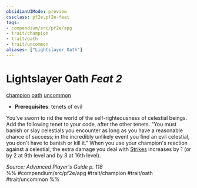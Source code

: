 ```yaml
---
obsidianUIMode: preview
cssclass: pf2e,pf2e-feat
tags:
- compendium/src/pf2e/apg
- trait/champion
- trait/oath
- trait/uncommon
aliases: ["Lightslayer Oath"]
---
```

# Lightslayer Oath  *Feat 2*  
[champion](/rules/traits/champion.md)  [oath](/rules/traits/oath.md)  [uncommon](/rules/traits/uncommon.md)  

- **Prerequisites**: tenets of evil

You've sworn to rid the world of the self-righteousness of celestial beings. Add the following tenet to your code, after the other tenets. "You must banish or slay celestials you encounter as long as you have a reasonable chance of success; in the incredibly unlikely event you find an evil celestial, you don't have to banish or kill it." When you use your champion's reaction against a celestial, the extra damage you deal with [Strikes](/rules/actions/strike.md) increases by 1 (or by 2 at 9th level and by 3 at 16th level).

*Source: Advanced Player's Guide p. 118*  
%% #compendium/src/pf2e/apg #trait/champion #trait/oath #trait/uncommon %%